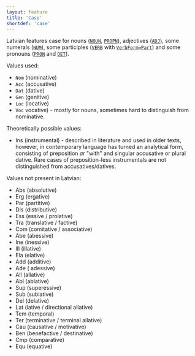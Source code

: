 ```yaml
---
layout: feature
title: 'Case'
shortdef: 'case'
---
```


Latvian features case for nouns ([`NOUN`](), [`PROPN`]()), adjectives ([`ADJ`]()), some numerals ([`NUM`]()), some participles ([`VERB`]() with [`VerbForm=Part`](VerbForm)) and some pronouns ([`PRON`]() and [`DET`]()).

Values used:

* `Nom` (nominative)
*	`Acc` (accusative)
*	`Dat` (dative)
*	`Gen` (genitive)
* `Loc` (locative)
*	`Voc` vocative) - mostly for nouns, sometimes hard to distinguish from nominative.

Theoretically possible values:

*	Ins (instrumental) - described in literature and used in older texts, however, in contemporary language has turned an analytical form, consisting of preposition _ar_ "with" and singular accusative or plural dative. Rare cases of preposition-less instrumentals are not distinguished from accusatives/datives.

Values not present in Latvian:

*	Abs (absolutive)
* Erg (ergative)
* Par (partitive)
* Dis (distributive)
* Ess (essive / prolative)
* Tra (translative / factive)
* Com (comitative / associative)
* Abe (abessive)
* Ine (inessive)
* Ill (illative)
* Ela (elative)
* Add (additive)
* Ade ( adessive)
* All (allative)
* Abl (ablative)
* Sup (superessive)
* Sub (sublative)
* Del (delative)
* Lat (lative / directional allative)
* Tem (temporal)
* Ter (terminative / terminal allative)
* Cau (causative / motivative)
* Ben (benefactive / destinative)
* Cmp (comparative)
* Equ (equative)
